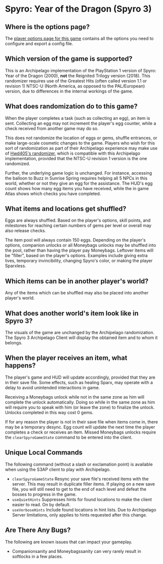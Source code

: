 # Spyro: Year of the Dragon (Spyro 3)

## Where is the options page?

The [player options page for this game](../player-options) contains all the options you need to configure and export a
config file.

## Which version of the game is supported?

This is an Archipelago implementation of the PlayStation 1 version of Spyro: Year of the Dragon (2000), **not**
the Reignited Trilogy version (2018).  This randomizer requires use of the Greatest Hits (often called version 1.1 or revision 1)
NTSC-U (North America, as opposed to the PAL/European) version, due to differences in the internal workings of the game.

## What does randomization do to this game?

When the player completes a task (such as collecting an egg), an item is sent. Collecting an egg may not increment the player's egg counter,
while a check received from another game may do so.

This does not randomize the location of eggs or gems, shuffle entrances, or make large-scale cosmetic changes to the game.
Players who wish for this sort of randomization as part of their Archipelago experience may make use of
[Hwd405's randomizer](https://archive.org/details/spyro-yotd-randomiser-v1.0.0-v1.1.1), which is compatible with
this Archipelago implementation, provided that the NTSC-U revision 1 version is the one randomized.

Further, the underlying game logic is unchanged.  For instance, accessing the balloon to Buzz in Sunrise Spring requires
helping all 5 NPCs in this world, whether or not they give an egg for the assistance.  The HUD's egg count
shows how many egg items you have received, while the in game Atlas shows which checks you have completed.

## What items and locations get shuffled?
Eggs are always shuffled.  Based on the player's options, skill points, and milestones for reaching certain numbers of gems
per level or overall may also release checks.

The item pool will always contain 150 eggs.  Depending on the player's options, companion unlocks or all Moneybags unlocks may
be shuffled into the pool, rather than having the player pay Moneybags.  Leftover items will be "filler", based on the player's
options.  Examples include giving extra lives, temporary invincibility, changing Spyro's color, or making the player Sparxless.

## Which items can be in another player's world?

Any of the items which can be shuffled may also be placed into another player's world.

## What does another world's item look like in Spyro 3?

The visuals of the game are unchanged by the Archipelago randomization.  The Spyro 3 Archipelago Client
will display the obtained item and to whom it belongs.

## When the player receives an item, what happens?

The player's game and HUD will update accordingly, provided that they are in their save file.  Some effects,
such as healing Sparx, may operate with a delay to avoid unintended interactions in game.

Receiving a Moneybags unlock while not in the same zone as him will complete the unlock automatically.
Doing so while in the same zone as him will require you to speak with him (or leave the zone) to finalize
the unlock.  Unlocks completed in this way cost 0 gems.

If for any reason the player is not in their save file when items come in, there may be a temporary desync.
Egg count will update the next time the player completes a check or receives an item.  Missed Moneybags
unlocks require the `clearSpyroGameState` command to be entered into the client.

## Unique Local Commands

The following command (without a slash or exclamation point) is available when using the S3AP client to play with Archipelago.

- `clearSpyroGameState` Resync your save file's received items with the server.  This may result in duplicate filler items.
If playing on a new save file, you will still need to get to the end of each level and defeat the bosses to progress in the game.
- `useQuietHints` Suppresses hints for found locations to make the client easier to read. On by default.
- `useVerboseHints` Include found locations in hint lists. Due to Archipelago Server limitations, only applies to hints requested after this change.

## Are There Any Bugs?

The following are known issues that can impact your gameplay.

- Companionsanity and Moneybagssanity can very rarely result in softlocks in a few places.

